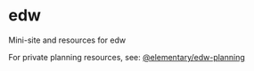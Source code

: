 # edw

Mini-site and resources for edw

For private planning resources, see: [@elementary/edw-planning](https://github.com/elementary/edw-planning)
